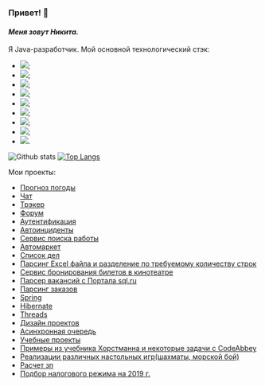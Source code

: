 ### Привет! 👋
#### *Меня зовут Никита.*

Я Java-разработчик.
Мой основной технологический стэк:
- ![](https://img.shields.io/badge/Java8-8%2B-orange); 
- ![](https://img.shields.io/badge/Servlets-Servlets-lightgrey);
- ![](https://img.shields.io/badge/AJAX-AJAX-red);
- ![](https://img.shields.io/badge/SQL-PostgreSQL-blue);
- ![](https://img.shields.io/badge/JPA-Hibernate-yellow);
- ![](https://img.shields.io/badge/Spring-%20MVC%2C%20Data%2C%20Security%2C%20Boot-green);
- ![](https://img.shields.io/badge/Maven-3-red);
- ![](https://img.shields.io/badge/Unit--test-JUnit%2C%20Mock-yellow);
- ![](https://img.shields.io/badge/Travis-CI-green).

![Github stats](https://github-readme-stats.vercel.app/api?username=plifis&hide=stars,prs,issues,contribs)
[![Top Langs](https://github-readme-stats.vercel.app/api/top-langs/?username=plifis&layout=compact)](https://github.com/plifis/github-readme-stats)

Мои проекты:
* [Прогноз погоды](https://github.com/plifis/weather_reactive)
* [Чат](https://github.com/plifis/chat)
* [Трэкер](https://github.com/plifis/job4j_tracker)
* [Форум](https://github.com/plifis/job4j_forum)
* [Аутентификация](https://github.com/plifis/job4j_auth)
* [Автоинциденты](https://github.com/plifis/job4j_car_accident)
* [Сервис поиска работы](https://github.com/plifis/job4j_dreamjob)
* [Автомаркет](https://github.com/plifis/job4j_cars)
* [Список дел](https://github.com/plifis/job4j_todo)
* [Парсинг Excel файла и разделение по требуемому количеству строк](https://github.com/plifis/excelSplit)
* [Сервис бронирования билетов в кинотеатре](https://github.com/plifis/job4j_cinema)
* [Парсер вакансий с Портала sql.ru](https://github.com/plifis/job4j_grabber)
* [Парсинг заказов](https://github.com/plifis/parse_orders)
* [Spring](https://github.com/plifis/job4j_spring)
* [Hibernate](https://github.com/plifis/job4j_hibernate)
* [Threads](https://github.com/plifis/job4j_threads)
* [Дизайн проектов](https://github.com/plifis/job4j_design)
* [Асинхронная очередь](https://github.com/plifis/job4j_pooh)
* [Учебные проекты](https://github.com/plifis/job4j_elementary)
* [Примеры из учебника Хорстманна и некоторые задачи с CodeAbbey](https://github.com/plifis/projects)
* [Реализации различных настольных игр(шахматы, морской бой)](https://github.com/plifis/games_oop_javafx)
* [Расчет зп](https://github.com/plifis/salary)
* [Подбор налогового режима на 2019 г.](https://github.com/plifis/nalog)





<!--
**plifis/plifis** is a ✨ _special_ ✨ repository because its `README.md` (this file) appears on your GitHub profile.

Here are some ideas to get you started:

- 🔭 I’m currently working on ...
- 🌱 I’m currently learning ...
- 👯 I’m looking to collaborate on ...
- 🤔 I’m looking for help with ...
- 💬 Ask me about ...
- 📫 How to reach me: ...
- 😄 Pronouns: ...
- ⚡ Fun fact: ...
-->
